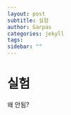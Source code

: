 ```yaml
---
layout: post
subtitle: 실험
author: Garpas
categories: jekyll
tags: 
sidebar: ""
---
```

# 실험

왜 안됨?

 
